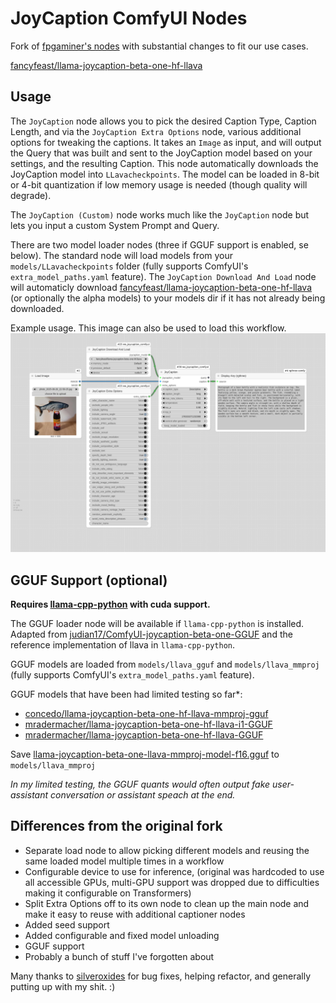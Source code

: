 # JoyCaption ComfyUI Nodes

Fork of [fpgaminer's nodes](https://github.com/fpgaminer/joycaption_comfyui) with substantial changes to fit our use cases.

[fancyfeast/llama-joycaption-beta-one-hf-llava](https://huggingface.co/fancyfeast/llama-joycaption-beta-one-hf-llava)

## Usage

The `JoyCaption` node allows you to pick the desired Caption Type, Caption Length, and via the `JoyCaption Extra Options` node, various additional options for tweaking the captions.  It takes an `Image` as input, and will output the Query that was built and sent to the JoyCaption model based on your settings, and the resulting Caption.  This node automatically downloads the JoyCaption model into `LLavacheckpoints`.  The model can be loaded in 8-bit or 4-bit quantization if low memory usage is needed (though quality will degrade).


The `JoyCaption (Custom)` node works much like the `JoyCaption` node but lets you input a custom System Prompt and Query.

There are two model loader nodes (three if GGUF support is enabled, se below). The standard node will load models from your `models/LLavacheckpoints` folder (fully supports ComfyUI's `extra_model_paths.yaml` feature). The `JoyCaption Download And Load` node will automaticly download [fancyfeast/llama-joycaption-beta-one-hf-llava](https://huggingface.co/fancyfeast/llama-joycaption-beta-one-hf-llava) (or optionally the alpha models) to your models dir if it has not already being downloaded. 

Example usage. This image can also be used to load this workflow.
![Screenshot of example workflow](https://raw.githubusercontent.com/without-ordinary/wo_joycaption_comfyui/refs/heads/main/workflow_example.png)

## GGUF Support (optional)

**Requires [llama-cpp-python](https://llama-cpp-python.readthedocs.io/en/latest/) with cuda support.**

The GGUF loader node will be available if `llama-cpp-python` is installed. Adapted from [judian17/ComfyUI-joycaption-beta-one-GGUF](https://github.com/judian17/ComfyUI-joycaption-beta-one-GGUF) and the reference implementation of llava in `llama-cpp-python`.

GGUF models are loaded from `models/llava_gguf` and `models/llava_mmproj` (fully supports ComfyUI's `extra_model_paths.yaml` feature).

GGUF models that have been had limited testing so far*:
* [concedo/llama-joycaption-beta-one-hf-llava-mmproj-gguf](https://huggingface.co/concedo/llama-joycaption-beta-one-hf-llava-mmproj-gguf)
* [mradermacher/llama-joycaption-beta-one-hf-llava-i1-GGUF](https://huggingface.co/mradermacher/llama-joycaption-beta-one-hf-llava-i1-GGUF)
* [mradermacher/llama-joycaption-beta-one-hf-llava-GGUF](https://huggingface.co/mradermacher/llama-joycaption-beta-one-hf-llava-GGUF)

Save [llama-joycaption-beta-one-llava-mmproj-model-f16.gguf](https://huggingface.co/concedo/llama-joycaption-beta-one-hf-llava-mmproj-gguf/resolve/main/llama-joycaption-beta-one-llava-mmproj-model-f16.gguf) to `models/llava_mmproj`

*In my limited testing, the GGUF quants would often output fake user-assistant conversation or assistant speach at the end.*


## Differences from the original fork

* Separate load node to allow picking different models and reusing the same loaded model multiple times in a workflow
* Configurable device to use for inference, (original was hardcoded to use all accessible GPUs, multi-GPU support was dropped due to difficulties making it configurable on Transformers)
* Split Extra Options off to its own node to clean up the main node and make it easy to reuse with additional captioner nodes
* Added seed support
* Added configurable and fixed model unloading
* GGUF support
* Probably a bunch of stuff I've forgotten about

Many thanks to [silveroxides](https://github.com/silveroxides) for bug fixes, helping refactor, and generally putting up with my shit. :)
